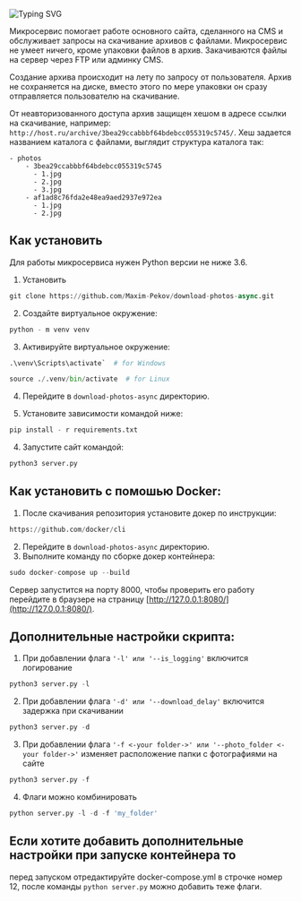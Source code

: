 ![Typing SVG](https://readme-typing-svg.herokuapp.com?color=%2336BCF7&lines=Микросервис+для+скачивания+файлов)

Микросервис помогает работе основного сайта, сделанного на CMS и обслуживает
запросы на скачивание архивов с файлами. Микросервис не умеет ничего, кроме упаковки файлов
в архив. Закачиваются файлы на сервер через FTP или админку CMS.

Создание архива происходит на лету по запросу от пользователя. Архив не сохраняется на диске, вместо этого по мере упаковки он сразу отправляется пользователю на скачивание.

От неавторизованного доступа архив защищен хешом в адресе ссылки на скачивание, например: `http://host.ru/archive/3bea29ccabbbf64bdebcc055319c5745/`. Хеш задается названием каталога с файлами, выглядит структура каталога так:

```
- photos
    - 3bea29ccabbbf64bdebcc055319c5745
      - 1.jpg
      - 2.jpg
      - 3.jpg
    - af1ad8c76fda2e48ea9aed2937e972ea
      - 1.jpg
      - 2.jpg
```


## Как установить

Для работы микросервиса нужен Python версии не ниже 3.6.

1. Установить

```python
git clone https://github.com/Maxim-Pekov/download-photos-async.git
```

2. Создайте виртуальное окружение:

```python
python - m venv venv
```

3. Активируйте виртуальное окружение:

```python
.\venv\Scripts\activate`  # for Windows
```

```python
source ./.venv/bin/activate  # for Linux
```

4. Перейдите в `download-photos-async` директорию.

3. Установите зависимости командой ниже:

```python
pip install - r requirements.txt
```

4. Запустите сайт командой:

```python
python3 server.py
```

## Как установить с помошью Docker:

1. После скачивания репозитория установите докер по инструкции:

```python
https://github.com/docker/cli
```

2. Перейдите в `download-photos-async` директорию.
3. Выполните команду по сборке докер контейнера:

```python
sudo docker-compose up --build
```

Сервер запустится на порту 8000, чтобы проверить его работу перейдите в браузере на страницу [http://127.0.0.1:8080/](http://127.0.0.1:8080/).

## Дополнительные настройки скрипта:

1. При добавлении флага `'-l' или '--is_logging'` включится логирование
```python
python3 server.py -l
```
2. При добавлении флага `'-d' или '--download_delay'` включится задержка при скачивании 
```python
python3 server.py -d
```
3. При добавлении флага `'-f <-your folder->' или '--photo_folder <-your folder->'` изменяет расположение папки с фотографиями на сайте
```python
python3 server.py -f
```
4. Флаги можно комбинировать

```python
python server.py -l -d -f 'my_folder'
```

## Если хотите добавить дополнительные настройки при запуске контейнера то 

перед запуском отредактируйте docker-compose.yml в строчке номер 12, 
после команды `python server.py` можно добавить теже флаги.
